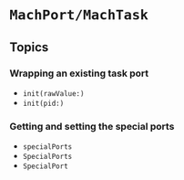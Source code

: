 # ``MachPort/MachTask``

## Topics

### Wrapping an existing task port

- ``init(rawValue:)``
- ``init(pid:)``

### Getting and setting the special ports

- ``specialPorts``
- ``SpecialPorts``
- ``SpecialPort``